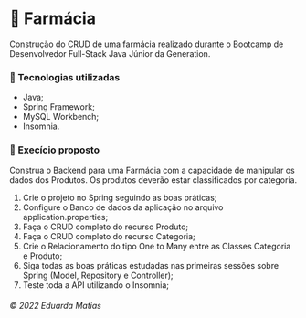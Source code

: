 # 💊 Farmácia
Construção do CRUD de uma farmácia realizado durante o Bootcamp de Desenvolvedor Full-Stack Java Júnior da Generation. <br>


### 👾 Tecnologias utilizadas
 - Java;
 - Spring Framework;
 - MySQL Workbench;
 - Insomnia.

### 📖 Execício proposto

Construa o Backend para uma Farmácia com a capacidade de manipular os dados dos Produtos. Os produtos deverão estar classificados por categoria.

1. Crie o projeto no Spring seguindo as boas práticas;
2. Configure o Banco de dados da aplicação no arquivo application.properties;
3. Faça o CRUD completo do recurso Produto;
4. Faça o CRUD completo do recurso Categoria;
5. Crie o Relacionamento do tipo One to Many entre as Classes Categoria e Produto;
6. Siga todas as boas práticas estudadas nas primeiras sessões sobre Spring (Model, Repository e Controller);
7. Teste toda a API utilizando o Insomnia;

###### © 2022 Eduarda Matias

